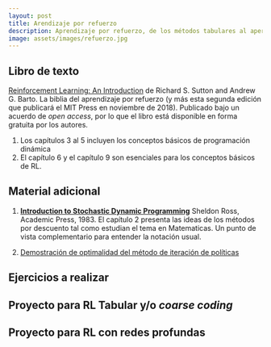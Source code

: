 ```yaml
---
layout: post
title: Arendizaje por refuerzo
description: Aprendizaje por refuerzo, de los métodos tabulares al aperendizaje profundo
image: assets/images/refuerzo.jpg
---
```


## Libro de texto

[Reinforcement Learning: An
Introduction](https://drive.google.com/file/d/1opPSz5AZ_kVa1uWOdOiveNiBFiEOHjkG/view)
de Richard S. Sutton and Andrew G. Barto. La biblia del aprendizaje por refuerzo (y más
esta segunda edición que publicará el MIT Press en noviembre de 2018). Publicado bajo un
acuerdo de *open access*, por lo que el libro está disponible en forma gratuita por los autores.


1. Los capítulos 3 al 5 incluyen los conceptos básicos de programación dinámica
2. El capítulo 6 y el capítulo 9 son esenciales para los conceptos básicos de RL.

## Material adicional

1. [**Introduction to Stochastic Dynamic
Programming**](http://www.deeplearningitalia.com/wp-content/uploads/2018/03/Introduction-to-Stochastic-Dynamic-Programming-Ross.pdf)
Sheldon Ross, Academic Press, 1983. El capítulo 2 presenta las ideas de los
métodos por descuento tal como estudian el tema en Matematicas. Un punto de
vista complementario para entender la notación usual.


2. [Demostración de optimalidad del método de iteración de
   políticas](http://ee266.stanford.edu/lectures/dpproof.pdf)


## Ejercicios a realizar


## Proyecto para RL Tabular y/o *coarse coding*

## Proyecto para RL con redes profundas
